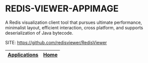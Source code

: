 # REDIS-VIEWER-APPIMAGE

 A Redis visualization client tool that pursues ultimate performance, 
 minimalist layout, efficient interaction, cross platform, and supports 
 deserialization of Java bytecode.

 SITE: https://github.com/redisviewer/RedisViewer

 | [Applications](https://portable-linux-apps.github.io/apps.html) | [Home](https://portable-linux-apps.github.io)
 | --- | --- |
